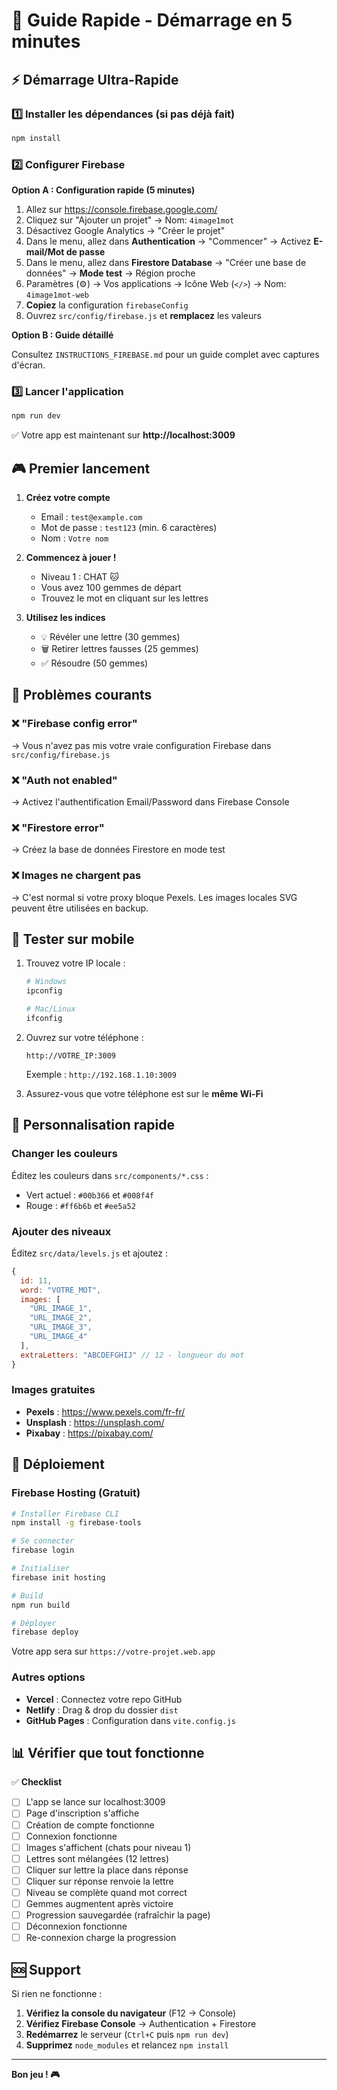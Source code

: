 # 🚀 Guide Rapide - Démarrage en 5 minutes

## ⚡ Démarrage Ultra-Rapide

### 1️⃣ Installer les dépendances (si pas déjà fait)
```bash
npm install
```

### 2️⃣ Configurer Firebase

**Option A : Configuration rapide (5 minutes)**

1. Allez sur https://console.firebase.google.com/
2. Cliquez sur "Ajouter un projet" → Nom: `4image1mot`
3. Désactivez Google Analytics → "Créer le projet"
4. Dans le menu, allez dans **Authentication** → "Commencer" → Activez **E-mail/Mot de passe**
5. Dans le menu, allez dans **Firestore Database** → "Créer une base de données" → **Mode test** → Région proche
6. Paramètres (⚙️) → Vos applications → Icône Web (`</>`) → Nom: `4image1mot-web`
7. **Copiez** la configuration `firebaseConfig`
8. Ouvrez `src/config/firebase.js` et **remplacez** les valeurs

**Option B : Guide détaillé**

Consultez `INSTRUCTIONS_FIREBASE.md` pour un guide complet avec captures d'écran.

### 3️⃣ Lancer l'application
```bash
npm run dev
```

✅ Votre app est maintenant sur **http://localhost:3009**

## 🎮 Premier lancement

1. **Créez votre compte**
   - Email : `test@example.com`
   - Mot de passe : `test123` (min. 6 caractères)
   - Nom : `Votre nom`

2. **Commencez à jouer !**
   - Niveau 1 : CHAT 🐱
   - Vous avez 100 gemmes de départ
   - Trouvez le mot en cliquant sur les lettres

3. **Utilisez les indices**
   - 💡 Révéler une lettre (30 gemmes)
   - 🗑️ Retirer lettres fausses (25 gemmes)
   - ✅ Résoudre (50 gemmes)

## 🔧 Problèmes courants

### ❌ "Firebase config error"
→ Vous n'avez pas mis votre vraie configuration Firebase dans `src/config/firebase.js`

### ❌ "Auth not enabled"
→ Activez l'authentification Email/Password dans Firebase Console

### ❌ "Firestore error"
→ Créez la base de données Firestore en mode test

### ❌ Images ne chargent pas
→ C'est normal si votre proxy bloque Pexels. Les images locales SVG peuvent être utilisées en backup.

## 📱 Tester sur mobile

1. Trouvez votre IP locale :
   ```bash
   # Windows
   ipconfig
   
   # Mac/Linux
   ifconfig
   ```

2. Ouvrez sur votre téléphone :
   ```
   http://VOTRE_IP:3009
   ```
   Exemple : `http://192.168.1.10:3009`

3. Assurez-vous que votre téléphone est sur le **même Wi-Fi**

## 🎨 Personnalisation rapide

### Changer les couleurs
Éditez les couleurs dans `src/components/*.css` :
- Vert actuel : `#00b366` et `#008f4f`
- Rouge : `#ff6b6b` et `#ee5a52`

### Ajouter des niveaux
Éditez `src/data/levels.js` et ajoutez :
```javascript
{
  id: 11,
  word: "VOTRE_MOT",
  images: [
    "URL_IMAGE_1",
    "URL_IMAGE_2",
    "URL_IMAGE_3",
    "URL_IMAGE_4"
  ],
  extraLetters: "ABCDEFGHIJ" // 12 - longueur du mot
}
```

### Images gratuites
- **Pexels** : https://www.pexels.com/fr-fr/
- **Unsplash** : https://unsplash.com/
- **Pixabay** : https://pixabay.com/

## 🚀 Déploiement

### Firebase Hosting (Gratuit)

```bash
# Installer Firebase CLI
npm install -g firebase-tools

# Se connecter
firebase login

# Initialiser
firebase init hosting

# Build
npm run build

# Déployer
firebase deploy
```

Votre app sera sur `https://votre-projet.web.app`

### Autres options
- **Vercel** : Connectez votre repo GitHub
- **Netlify** : Drag & drop du dossier `dist`
- **GitHub Pages** : Configuration dans `vite.config.js`

## 📊 Vérifier que tout fonctionne

✅ **Checklist**
- [ ] L'app se lance sur localhost:3009
- [ ] Page d'inscription s'affiche
- [ ] Création de compte fonctionne
- [ ] Connexion fonctionne
- [ ] Images s'affichent (chats pour niveau 1)
- [ ] Lettres sont mélangées (12 lettres)
- [ ] Cliquer sur lettre la place dans réponse
- [ ] Cliquer sur réponse renvoie la lettre
- [ ] Niveau se complète quand mot correct
- [ ] Gemmes augmentent après victoire
- [ ] Progression sauvegardée (rafraîchir la page)
- [ ] Déconnexion fonctionne
- [ ] Re-connexion charge la progression

## 🆘 Support

Si rien ne fonctionne :

1. **Vérifiez la console du navigateur** (F12 → Console)
2. **Vérifiez Firebase Console** → Authentication + Firestore
3. **Redémarrez** le serveur (`Ctrl+C` puis `npm run dev`)
4. **Supprimez** `node_modules` et relancez `npm install`

---

**Bon jeu ! 🎮**





